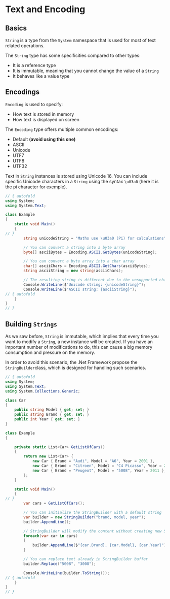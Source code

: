 # Text and Encoding

## Basics

`String` is a type from the `System` namespace that is used for most of text related operations.

The `String` type has some specificities compared to other types:

* It is a reference type
* It is immutable, meaning that you cannot change the value of a `String`
* It behaves like a value type


## Encodings

`Encoding` is used to specify:
* How text is stored in memory
* How text is displayed on screen

The `Encoding` type offers multiple common encodings:
* Default **(avoid using this one)**
* ASCII
* Unicode
* UTF7
* UTF8
* UTF32
 
Text in `String` instances is stored using Unicode 16.
You can include specific Unicode characters in a `String` using the syntax `\u03a0` (here it is the pi character for exemple).

```C# runnable
// { autofold 
using System;
using System.Text;

class Example 
{
    static void Main() 
    {
// }
        string unicodeString = "Maths use \u03a0 (Pi) for calculations";

        // You can convert a string into a byte array
        byte[] asciiBytes = Encoding.ASCII.GetBytes(unicodeString);

        // You can convert a byte array into a char array
        char[] asciiChars = Encoding.ASCII.GetChars(asciiBytes);
        string asciiString = new string(asciiChars);

        // The resulting string is different due to the unsupported character for ASCII encoding
        Console.WriteLine($"Unicode string: {unicodeString}");
        Console.WriteLine($"ASCII string: {asciiString}");
// { autofold   
    }   
}
// }
```

## Building `Strings`

As we saw before, `String` is immutable, which implies that every time you want to modify a `String`, a new instance will be created.
If you have an important number of modifications to do, this can cause a big memory consumption and pressure on the memory.

In order to avoid this scenario, the .Net Framework propose the `StringBuilder`class, which is designed for handling such scenarios.

```C# runnable
// { autofold
using System;
using System.Text;
using System.Collections.Generic;

class Car 
{
    public string Model { get; set; }
    public string Brand { get; set; }
    public int Year { get; set; }
}

class Example 
{

    private static List<Car> GetListOfCars()
    {
        return new List<Car> {
            new Car { Brand = "Audi", Model = "A6", Year = 2001 },
            new Car { Brand = "Citroen", Model = "C4 Picasso", Year = 2015 },
            new Car { Brand = "Peugeot", Model = "5008", Year = 2011 },
        };
    }

    static void Main() 
    {
// }
        var cars = GetListOfCars();

        // You can initialize the StringBuilder with a default string
        var builder = new StringBuilder("brand, model, year");
        builder.AppendLine();

        // StringBuilder will modify the content without creating new String instance
        foreach(var car in cars)
        {
            builder.AppendLine($"{car.Brand}, {car.Model}, {car.Year}");
        }

        // You can replace text already in StringBuilder buffer
        builder.Replace("5008", "3008");

        Console.WriteLine(builder.ToString());
// { autofold
    }
}
// }
```